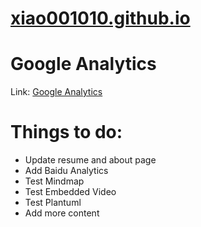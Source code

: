 # [xiao001010.github.io](https://xiao001010.github.io/)

# Google Analytics
Link: [Google Analytics](https://analytics.google.com/analytics/web/)

# Things to do:
- Update resume and about page
- Add Baidu Analytics
- Test Mindmap
- Test Embedded Video
- Test Plantuml
- Add more content
